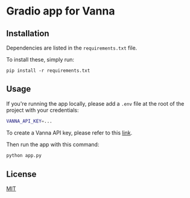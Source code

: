 # Gradio app for Vanna

## Installation

Dependencies are listed in the `requirements.txt` file.

To install these, simply run:
```
pip install -r requirements.txt
```

## Usage

If you're running the app locally, please add a `.env` file at the root of the project with your credentials:

```bash
VANNA_API_KEY=...
```

To create a Vanna API key, please refer to this [link](https://vanna.ai/).

Then run the app with this command:

```bash
python app.py
```

## License
[MIT](https://choosealicense.com/licenses/mit/)
